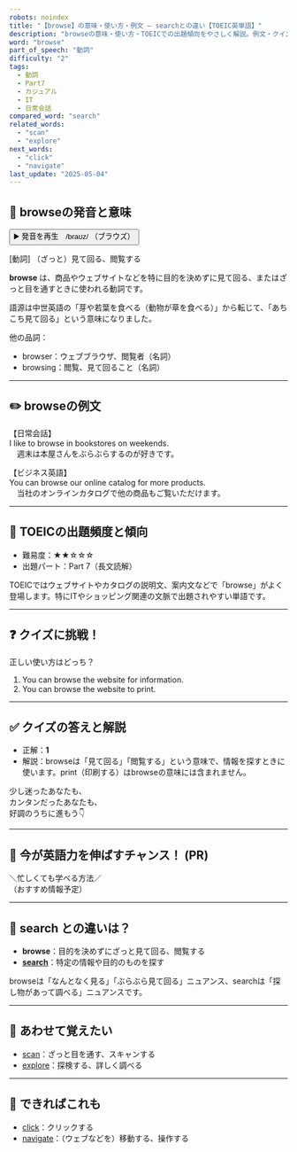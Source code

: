 ```yaml
---
robots: noindex
title: "【browse】の意味・使い方・例文 ― searchとの違い【TOEIC英単語】"
description: "browseの意味・使い方・TOEICでの出題傾向をやさしく解説。例文・クイズ付きでsearchとの違いもわかりやすく学べます。"
word: "browse"
part_of_speech: "動詞"
difficulty: "2"
tags:
  - 動詞
  - Part7
  - カジュアル
  - IT
  - 日常会話
compared_word: "search"
related_words:
  - "scan"
  - "explore"
next_words:
  - "click"
  - "navigate"
last_update: "2025-05-04"
---
```


## 🔰 browseの発音と意味

<button class="play-audio" onclick="playTTS('browse')">
  <span class="play-audio-main">
    ▶️ 発音を再生　/braʊz/
  </span>
  <span class="play-audio-sub">
    （ブラウズ）
  </span>
</button>

[動詞] （ざっと）見て回る、閲覧する

**browse** は、商品やウェブサイトなどを特に目的を決めずに見て回る、またはざっと目を通すときに使われる動詞です。

語源は中世英語の「芽や若葉を食べる（動物が草を食べる）」から転じて、「あちこち見て回る」という意味になりました。

他の品詞：  
- browser：ウェブブラウザ、閲覧者（名詞）
- browsing：閲覧、見て回ること（名詞）

---

## ✏️ browseの例文

【日常会話】  
I like to browse in bookstores on weekends.  
　週末は本屋さんをぶらぶらするのが好きです。

【ビジネス英語】  
You can browse our online catalog for more products.  
　当社のオンラインカタログで他の商品もご覧いただけます。

---

## 🎯 TOEICの出題頻度と傾向

- 難易度：★★☆☆☆
- 出題パート：Part 7（長文読解）

TOEICではウェブサイトやカタログの説明文、案内文などで「browse」がよく登場します。特にITやショッピング関連の文脈で出題されやすい単語です。

---

## ❓ クイズに挑戦！

正しい使い方はどっち？

1. You can browse the website for information.  
2. You can browse the website to print.

---

## ✅ クイズの答えと解説

- 正解：**1**
- 解説：browseは「見て回る」「閲覧する」という意味で、情報を探すときに使います。print（印刷する）はbrowseの意味には含まれません。

少し迷ったあなたも、  
カンタンだったあなたも、  
好調のうちに進もう👇️

---

## 🚀 今が英語力を伸ばすチャンス！ (PR)

<div class="info-center">
＼忙しくても学べる方法／<br>  
（おすすめ情報予定）
</div>

---

## 🤔  search との違いは？

- **browse**：目的を決めずにざっと見て回る、閲覧する
- **[search](/word/search)**：特定の情報や目的のものを探す

browseは「なんとなく見る」「ぶらぶら見て回る」ニュアンス、searchは「探し物があって調べる」ニュアンスです。

---

## 🧩 あわせて覚えたい

- [scan](/word/scan)：ざっと目を通す、スキャンする
- [explore](/word/explore)：探検する、詳しく調べる

---

## 📖 できればこれも

- [click](/word/click)：クリックする
- [navigate](/word/navigate)：（ウェブなどを）移動する、操作する

<!-- cvid: aid30_bid30 -->
